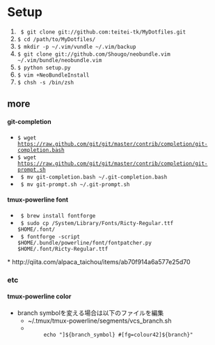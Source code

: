 # Setup
1. <code> $ git clone git://github.com:teitei-tk/MyDotfiles.git </code>
1. <code>$ cd /path/to/MyDotfiles/</code>
1. <code>$ mkdir -p ~/.vim/vundle  ~/.vim/backup</code>
1. <code>$ git clone git://github.com/Shougo/neobundle.vim ~/.vim/bundle/neobundle.vim</code>
1. <code>$ python setup.py</code>
1. <code>$ vim +NeoBundleInstall</code>
1. <code>$ chsh -s /bin/zsh </code>


## more
#### git-completion
* <code>$ wget https://raw.github.com/git/git/master/contrib/completion/git-completion.bash</code>
* <code>$ wget https://raw.github.com/git/git/master/contrib/completion/git-prompt.sh</code>
* <code> $ mv git-completion.bash ~/.git-completion.bash </code>
* <code> $ mv git-prompt.sh ~/.git-prompt.sh </code>

#### tmux-powerline font
* <code> $ brew install fontforge </code>
* <code> $ sudo cp /System/Library/Fonts/Ricty-Regular.ttf $HOME/.font/ </code>
* <code> $ fontforge -script $HOME/.bundle/powerline/font/fontpatcher.py $HOME/.font/Ricty-Regular.ttf </code>
</code>
* http://qiita.com/alpaca_taichou/items/ab70f914a6a577e25d70

### etc
#### tmux-powerline color
* branch symbolを変える場合は以下のファイルを編集
	* ~/.tmux/tmux-powerline/segments/vcs_branch.sh
	* <code>
	       echo "]${branch_symbol} #[fg=colour42]${branch}"  
	  </code>
